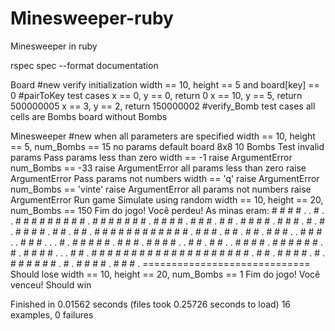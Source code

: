 # Minesweeper-ruby
Minesweeper in ruby


rspec spec --format documentation

Board
  #new
    verify initialization
      width == 10, height == 5 and board[key] == 0
  #pairToKey
    test cases
      x == 0, y == 0, return 0
      x == 10, y == 5, return 500000005
      x == 3, y == 2, return 150000002
  #verify_Bomb
    test cases
      all cells are Bombs
      board without Bombs

Minesweeper
  #new
    when all parameters are specified
      width == 10, height == 5, num_Bombs == 15
    no params
      default board 8x8 10 Bombs
    Test invalid params
      Pass params less than zero
        width == -1 raise ArgumentError
        num_Bombs == -33 raise ArgumentError
        all params less than zero raise ArgumentError
      Pass params not numbers
        width == 'q' raise ArgumentError
        num_Bombs == 'vinte' raise ArgumentError
        all params not numbers raise ArgumentError
  Run game
    Simulate using random
      width == 10, height == 20, num_Bombs == 150
        Fim do jogo!
        Você perdeu! As minas eram:
        # # # # . . # . . # # # # # # # # # . #
        # # # # # # . # # # # . # # # . # # . #
        # # # . # # # . # . # . # # # # . # # .
        # # . # # # # # # # # # # # # . # # # .
        # # . # # . # # # . . # # # . . # # # .
        . . # . # # # # # . # # # . # # # # . .
        # # . # # . . # # # # . # # # # # # . #
        . # # # # . . . # # . # # # # # # # # #
        # # # # # # # # # # # . # # . # # # # .
        # . # # # # # # . # . # # # # . # # # .
        =============================
        Should lose
      width == 10, height == 20, num_Bombs == 1
        Fim do jogo!
        Você venceu!
        Should win

Finished in 0.01562 seconds (files took 0.25726 seconds to load)
16 examples, 0 failures
